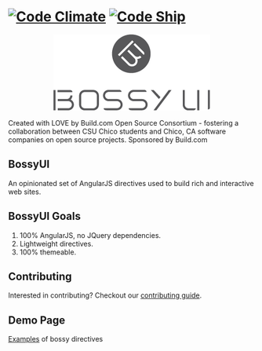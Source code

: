 [![Code Climate](https://codeclimate.com/github/buildcom/BossyUI/badges/gpa.svg)](https://codeclimate.com/github/buildcom/BossyUI)
[![Code Ship](https://codeship.com/projects/3ee700d0-0bb0-0132-82a9-6695a14f90f5/status?branch=master)](https://codeship.com/projects/32049)
=======
<p align="center">
<img title="Bossy UI" alt="bossyui" src='bossy_logo.png?raw=true' />
</p>
Created with LOVE by Build.com Open Source Consortium - fostering a collaboration between CSU Chico students and Chico, CA software companies on open source projects.  Sponsored by Build.com

## BossyUI

An opinionated set of AngularJS directives used to build rich and interactive web sites.  

## BossyUI Goals
1. 100% AngularJS, no JQuery dependencies.
2. Lightweight directives.
3. 100% themeable.

## Contributing

Interested in contributing? Checkout our [contributing guide](/CONTRIBUTING.md).

## Demo Page

[Examples](http://www.bossyui.io) of bossy directives
